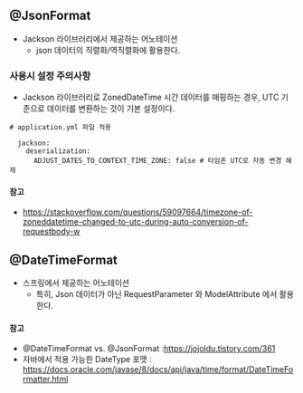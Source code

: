 ## @JsonFormat
- Jackson 라이브러리에서 제공하는 어노테이션
    - json 데이터의 직렬화/역직렬화에 활용한다.

### 사용시 설정 주의사항
- Jackson 라이브러리로 ZonedDateTime 시간 데이터를 매핑하는 경우, UTC 기준으로 데이터를 변환하는 것이 기본 설정이다.
```
# application.yml 파일 적용

  jackson:
    deserialization:
      ADJUST_DATES_TO_CONTEXT_TIME_ZONE: false # 타임존 UTC로 자동 변경 해제
```  
#### 참고
- https://stackoverflow.com/questions/59097664/timezone-of-zoneddatetime-changed-to-utc-during-auto-conversion-of-requestbody-w

## @DateTimeFormat
- 스프링에서 제공하는 어노테이션
    - 특히, Json 데이터가 아닌 RequestParameter 와 ModelAttribute 에서 활용한다.

#### 참고
- @DateTimeFormat vs. @JsonFormat :https://jojoldu.tistory.com/361
- 자바에서 적용 가능한 DateType 포맷 : https://docs.oracle.com/javase/8/docs/api/java/time/format/DateTimeFormatter.html